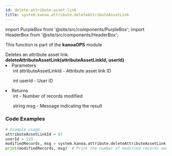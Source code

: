 ```yaml
---
id: delete-attribute-asset-link
title: system.kanoa.attribute.deleteAttributeAssetLink
---
```


import PurpleBox from '@site/src/components/PurpleBox';
import HeaderBox from '@site/src/components/HeaderBox';

<PurpleBox>This function is part of the <b>kanoaOPS</b> module</PurpleBox>

<HeaderBox header="Description">
  Deletes an attribute asset link.
</HeaderBox>

<HeaderBox header="Syntax">
  <b>deleteAttributeAssetLink(attributeAssetLinkId, userId)</b>
    <li>Parameters <br />
      <ul>int attributeAssetLinkId - Attribute asset link ID</ul>
      <ul>int userId - User ID</ul>
    </li>
    <li>Returns <br />
      <ul>int - Number of records modified</ul>
      <ul>string msg - Message indicating the result</ul>
    </li>
</HeaderBox>

### Code Examples

```python
# Example usage
attributeAssetLinkId = 67
userId = 123
modifiedRecords, msg = system.kanoa.attribute.deleteAttributeAssetLink(attributeAssetLinkId, userId)
print(modifiedRecords, msg)  # Print the number of modified records and message
